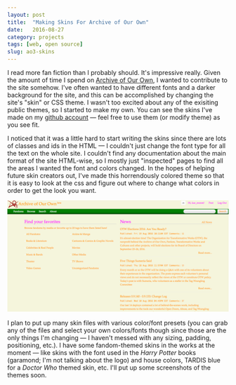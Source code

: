 ```yaml
---
layout: post
title:  "Making Skins For Archive of Our Own"
date:   2016-08-27
category: projects
tags: [web, open source]
slug: ao3-skins
---
```


I read more fan fiction than I probably should. It's impressive really. Given the amount of time I spend on [Archive of Our Own](https://archiveofourown.org), I wanted to contribute to the site somehow. I've often wanted to have different fonts and a darker background for the site, and this can be accomplished by changing the site's "skin" or CSS theme. I wasn't too excited about any of the exisiting public themes, so I started to make my own. You can see the skins I've made on my [github account](https://github.com/kar-moore/ao3_skins) — feel free to use them (or modify theme) as you see fit.  

I noticed that it was a little hard to start writing the skins since there are lots of classes and ids in the HTML — I couldn't just change the font type for all the text on the whole site. I couldn't find any documentation about the main format of the site HTML-wise, so I mostly just "inspected" pages to find all the areas I wanted the font and colors changed. In the hopes of helping future skin creators out, I've made this horrendously colored theme so that it is easy to look at the css and figure out where to change what colors in order to get the look you want. 

<img src="/assets/img/ugly_skin.png"> 

I plan to put up many skin files with various color/font presets (you can grab any of the files and select your own colors/fonts though since those are the only things I'm changing — I haven't messed with any sizing, padding, positioning, etc.). I have some fandom-themed skins in the works at the moment — like skins with the font used in the <i>Harry Potter</i> books (garamond; I'm not talking about the logo) and house colors, TARDIS blue for a <i>Doctor Who</i> themed skin, etc. I'll put up some screenshots of the themes soon. 


